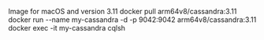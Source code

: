 Image for macOS and version 3.11 
docker pull arm64v8/cassandra:3.11
docker run --name my-cassandra -d -p 9042:9042 arm64v8/cassandra:3.11
docker exec -it my-cassandra cqlsh
